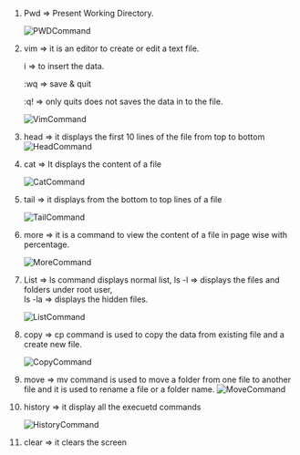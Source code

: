 1. Pwd => Present Working Directory.

   ![PWDCommand](https://github.com/user-attachments/assets/1cddbd75-7d52-4e7d-a976-45e953b4ebee)

2. vim => it is an editor to create or edit a text file.

   i => to insert the data.

   :wq => save & quit 

   :q! => only quits does not saves the data in to the file.

   ![VimCommand](https://github.com/user-attachments/assets/b6ded494-252b-413b-aefc-567aa4f52e3d)

3. head => it displays the first 10 lines of the file from top to bottom
    ![HeadCommand](https://github.com/user-attachments/assets/05047b0d-b0e5-40d7-8beb-0c122ee60276)

4. cat => It displays the content of a file


     ![CatCommand](https://github.com/user-attachments/assets/dc955dc7-e9ed-4a2d-8caa-93a1fe3b3cf9)

6. tail => it displays from the bottom to top lines of a file 

    ![TailCommand](https://github.com/user-attachments/assets/dc897bc6-9a6b-4692-a790-4c783e994414)

7. more => it is a command to view the content of a file in page wise with percentage.

    ![MoreCommand](https://github.com/user-attachments/assets/01c4439f-0a48-4bdb-9d00-07a70125c378)

8. List => ls command displays normal list, 
        ls -l => displays the files and folders under root user,  
        ls -la => displays the hidden files.

    ![ListCommand](https://github.com/user-attachments/assets/7cff509e-566c-4fc2-9204-1c54656de837)

9. copy => cp command is used to copy the data from existing file and a create new file. 


    ![CopyCommand](https://github.com/user-attachments/assets/a0e61afb-c335-4488-9fae-90fe8ad2673c)

10. move => mv command is used to move a folder from one file to another file and it is used to rename a file or a folder name.
    ![MoveCommand](https://github.com/user-attachments/assets/5f6a1ed4-5c02-45ac-a418-b1cf5661cdfa)

11. history => it display all the execuetd commands 



     ![HistoryCommand](https://github.com/user-attachments/assets/762daf8d-c294-4989-9886-e29537a907e5)

12. clear => it clears the screen 
